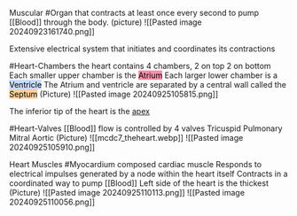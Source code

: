 Muscular #Organ that contracts at least once every second to pump [[Blood]] through the body.
	(picture)
		![[Pasted image 20240923161740.png]]

Extensive electrical system that initiates and coordinates its contractions

#Heart-Chambers
	the heart contains 4 chambers, 2 on top 2 on bottom
		Each smaller upper chamber is the <mark style="background: #FF5582A6;">Atrium</mark>
		Each larger lower chamber is a <mark style="background: #ADCCFFA6;">Ventricle</mark>
		The Atrium and ventricle are separated by a central wall called the <mark style="background: #FFB86CA6;">Septum</mark>
	(Picture)
		![[Pasted image 20240925105815.png]]

The inferior tip of the heart is the <u>apex</u>

#Heart-Valves 
	[[Blood]] flow is controlled by 4 valves
		Tricuspid
		Pulmonary
		Mitral
		Aortic
	(Picture)
		![[mcdc7_theheart.webp]]
		![[Pasted image 20240925105910.png]]

Heart Muscles #Myocardium 
	composed cardiac muscle
	Responds to electrical impulses generated by a node within the heart itself
	Contracts in a coordinated way to pump [[Blood]]
	Left side of the heart is the thickest
	(Picture)
		![[Pasted image 20240925110113.png]]
		![[Pasted image 20240925110056.png]]








